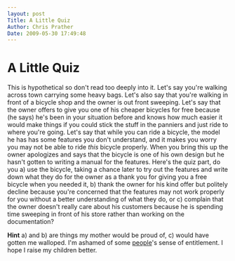 ```yaml
---
layout: post
Title: A Little Quiz  
Author: Chris Prather
Date: 2009-05-30 17:49:48
---
```


# A Little Quiz
This is hypothetical so don't read too deeply into it. Let's say you're
walking across town carrying some heavy bags. Let's also say that you're
walking in front of a bicycle shop and the owner is out front sweeping. Let's
say that the owner offers to give you one of his cheaper bicycles for free
because (he says) he's been in your situation before and knows how much easier
it would make things if you could stick the stuff in the panniers and just
ride to where you're going. Let's say that while you can ride a bicycle, the
model he has has some features you don't understand, and it makes you worry
you may not be able to ride *this* bicycle properly. When you bring this up
the owner apologizes and says that the bicycle is one of his own design but he
hasn't gotten to writing a manual for the features. Here's the quiz part, do
you a) use the bicycle, taking a chance later to try out the features and
write down what they do for the owner as a thank you for giving you a free
bicycle when you needed it, b) thank the owner for his kind offer but politely
decline because you're concerned that the features may not work properly for
you without a better understanding of what they do, or c) complain that the
owner doesn't really care about his customers because he is spending time
sweeping in front of his store rather than working on the documentation?

**Hint** a) and b) are things my mother would be proud of, c) would have
gotten me walloped. I'm ashamed of some [people][1]'s sense of entitlement. I
hope I raise my children better.

[1]: http://rjbs.manxome.org/rubric/entry/1765
